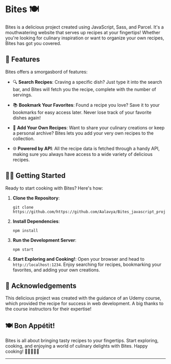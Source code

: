 # Bites 🍽️

Bites is a delicious project created using JavaScript, Sass, and Parcel. It's a mouthwatering website that serves up recipes at your fingertips! 
Whether you're looking for culinary inspiration or want to organize your own recipes, Bites has got you covered.

## 🍳 Features

Bites offers a smorgasbord of features:

- 🔍 **Search Recipes**: Craving a specific dish? Just type it into the search bar, and Bites will fetch you the recipe, complete with the number of servings.

- 📚 **Bookmark Your Favorites**: Found a recipe you love? Save it to your bookmarks for easy access later. Never lose track of your favorite dishes again!

- 📝 **Add Your Own Recipes**: Want to share your culinary creations or keep a personal archive? Bites lets you add your very own recipes to the collection.

- 🌐 **Powered by API**: All the recipe data is fetched through a handy API, making sure you always have access to a wide variety of delicious recipes.

## 🧑‍🍳 Getting Started

Ready to start cooking with Bites? Here's how:

1. **Clone the Repository**: 
   ```
   git clone https://github.com/https://github.com/Aalavya/Bites_javascript_project
   ```

2. **Install Dependencies**:
   ```
   npm install
   ```

3. **Run the Development Server**:
   ```
   npm start
   ```

4. **Start Exploring and Cooking!**: Open your browser and head to `http://localhost:1234`. Enjoy searching for recipes, bookmarking your favorites, and adding your own creations.

## 🙌 Acknowledgements

This delicious project was created with the guidance of an Udemy course, which provided the recipe for success in web development. A big thanks to the course instructors for their expertise!

## 🍽️ Bon Appétit!

Bites is all about bringing tasty recipes to your fingertips. Start exploring, cooking, and enjoying a world of culinary delights with Bites. Happy cooking! 🍴👩‍🍳👨‍🍳

---
